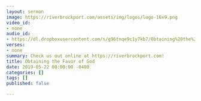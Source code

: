 ```yaml
---
layout: sermon
image: https://riverbrockport.com/assets/img/logos/logo-16x9.png
video_id:
- none
audio_id:
- https://dl.dropboxusercontent.com/s/g96tnqe9c1y7kb7/Obtaining%20the%20Favor%20of%20God.mp3?dl=0
verses:
- none
summary: Check us out online at https://riverbrockport.com!
title: Obtaining the Favor of God
date: 2019-05-22 00:00:00 -0400
categories: []
tags: []
published: false

---
```

